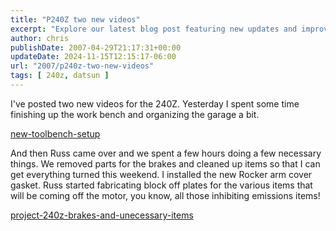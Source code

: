 ```yaml
---
title: "P240Z two new videos"
excerpt: "Explore our latest blog post featuring new updates and improvements on the 240Z project, including a garage tidy-up and brake parts removal."
author: chris
publishDate: 2007-04-29T21:17:31+00:00
updateDate: 2024-11-15T12:15:17-06:00
url: "2007/p240z-two-new-videos"
tags: [ 240z, datsun ]
---
```


I've posted two new videos for the 240Z. Yesterday I spent some time finishing up the work bench and organizing the garage a bit.

[new-toolbench-setup](new-toolbench-setup)

And then Russ came over and we spent a few hours doing a few necessary things. We removed parts for the brakes and cleaned up items so that I can get everything turned this weekend. I installed the new Rocker arm cover gasket. Russ started fabricating block off plates for the various items that will be coming off the motor, you know, all those inhibiting emissions items!

[project-240z-brakes-and-unecessary-items](/project-240z-brakes-and-unecessary-items)

